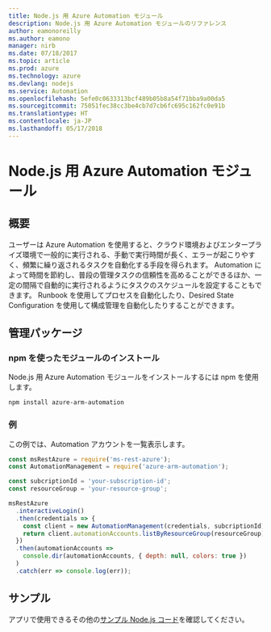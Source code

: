```yaml
---
title: Node.js 用 Azure Automation モジュール
description: Node.js 用 Azure Automation モジュールのリファレンス
author: eamonoreilly
ms.author: eamono
manager: nirb
ms.date: 07/18/2017
ms.topic: article
ms.prod: azure
ms.technology: azure
ms.devlang: nodejs
ms.service: Automation
ms.openlocfilehash: 5efe0c0633313bcf489b05b8a54f71bba9a00da5
ms.sourcegitcommit: 75051fec38cc3be4cb7d7cb6fc695c162fc0e91b
ms.translationtype: HT
ms.contentlocale: ja-JP
ms.lasthandoff: 05/17/2018
---
```

# <a name="azure-automation-modules-for-nodejs"></a>Node.js 用 Azure Automation モジュール

## <a name="overview"></a>概要

ユーザーは Azure Automation を使用すると、クラウド環境およびエンタープライズ環境で一般的に実行される、手動で実行時間が長く、エラーが起こりやすく、頻繁に繰り返されるタスクを自動化する手段を得られます。 Automation によって時間を節約し、普段の管理タスクの信頼性を高めることができるほか、一定の間隔で自動的に実行されるようにタスクのスケジュールを設定することもできます。 Runbook を使用してプロセスを自動化したり、Desired State Configuration を使用して構成管理を自動化したりすることができます。

## <a name="management-package"></a>管理パッケージ

### <a name="install-the-modules-with-npm"></a>npm を使ったモジュールのインストール

Node.js 用 Azure Automation モジュールをインストールするには npm を使用します。

```bash
npm install azure-arm-automation
```

### <a name="example"></a>例

この例では、Automation アカウントを一覧表示します。

```javascript
const msRestAzure = require('ms-rest-azure');
const AutomationManagement = require('azure-arm-automation');

const subcriptionId = 'your-subscription-id';
const resourceGroup = 'your-resource-group';

msRestAzure
  .interactiveLogin()
  .then(credentials => {
    const client = new AutomationManagement(credentials, subcriptionId);
    return client.automationAccounts.listByResourceGroup(resourceGroup);
  })
  .then(automationAccounts =>
    console.dir(automationAccounts, { depth: null, colors: true })
  )
  .catch(err => console.log(err));

```

## <a name="samples"></a>サンプル

アプリで使用できるその他の[サンプル Node.js コード](https://azure.microsoft.com/resources/samples/?platform=nodejs)を確認してください。

